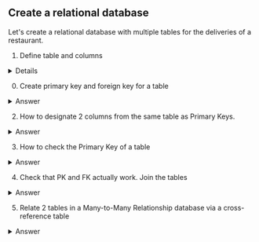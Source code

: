 ## Create a relational database

Let's create a relational database with multiple tables for the deliveries of a restaurant. 

1. Define table and columns
   
<details>

  <summary>Details</summary>
  

```
Let's first define all the tables and their columns. 
```
Code

```ruby

CREATE TABLE Order (

id INTEGER PRIMARY KEY,
recipe_id INTEGER REFERENCES recipe(id),
customer_id INTEGER REFERENCES customer(id),
comment VARCHAR(100)
);

CREATE TABLE Customer (
id INTEGER PRIMARY KEY,
name VARCHAR(20),
telephone CHAR(10),
allergens VARCHAR(20),
delivery BOOLEAN
);

CREATE TABLE Recipe (
id INTEGER PRIMARY KEY,
name VARCHAR(10),
ingredients VARCHAR(100),
link VARCHAR(20),
allergens VARCHAR(20)
);

CREATE TABLE rating (
customer_id INTEGER REFERENCES customer(id),
recipe_id INTEGER REFERENCES recipe(id),
rating REAL
);

CREATE TABLE customer_address (
customer_id INTEGER REFERENCES customer(id),
street_name VARCHAR(20),
city VARCHAR(15),
state VARCHAR(15)
);

```
</details>

0. Create primary key and foreign key for a table 

<details>

  <summary>Answer</summary>
  

```
To enforce a strictly one-to-one relationship in PostgreSQL, we need another keyword, UNIQUE. By appending this keyword to the declaration of the foreign key, we should be all set.
```
Code

```ruby

CREATE TABLE book (
  title varchar(100),
  isbn varchar(50) PRIMARY KEY,
  pages integer,
  price money,
  description varchar(256),
  publisher varchar(100)
);

CREATE TABLE chapter (
  id integer PRIMARY KEY,
  book_isbn varchar(50) REFERENCES book(isbn) UNIQUE,
  number integer,
  title varchar(50),
  content varchar(1024)
);

```
</details>

2. How to designate 2 columns from the same table as Primary Keys. 

<details>

  <summary>Answer</summary>
  

```
XXXXXXXXXXXXX
```
Code

```ruby

CREATE TABLE popular_recipes (
  recipe_id varchar(20),
  ingredient_id varchar(20),
  downloaded integer,
  PRIMARY KEY (recipe_id, ingredient_id); 

```
</details>

3. How to check the Primary Key of a table

<details>

  <summary>Answer</summary>
  

```
XXXXXXXXXXXXX
```
Code

```ruby

SELECT 
    constraint_name, table_name, column_name
  FROM
    information_schema.key_column_usage
  WHERE
    table_name = 'book';

```
</details>

4. Check that PK and FK actually work. Join the tables

<details>

  <summary>Answer</summary>
  

```
XXXXXXXXXXXXX
```
Code

```ruby

JOIN THEM

```
</details>

5. Relate 2 tables in a Many-to-Many Relationship database via a cross-reference table

<details>

  <summary>Answer</summary>
  

```
Create a A third cross-reference table, recipes_ingredients, will support the following columns:

recipe_id (foreign key referencing recipe table’s id)(primary key)
ingredient_id (foreign key referencing ingredient table’s id) (primary key)
Both recipe_id and ingredient_id also serve as a composite primary key for recipes_ingredients.

```
![image](https://github.com/alexalra/Portfolio-2/assets/78654579/37211125-eedd-4b29-aefd-4aa8bb154fb4)

Code

```ruby

CREATE TABLE books_authors (

  book_isbn VARCHAR(50) REFERENCES book(isbn),
  author_email VARCHAR(20) REFERENCES author(email),
  PRIMARY KEY (book_isbn, author_email)
);

```
</details>
